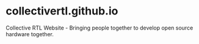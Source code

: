 # collectivertl.github.io
Collective RTL Website - Bringing people together to develop open source hardware together.
